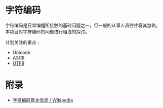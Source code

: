# 字符编码

字符编码是日常编程所接触的基础问题之一，但一般的从事人员往往将其忽略。
本项目对字符编码的问题进行粗浅的探讨。

计划关注的重点：
  - Unicode
  - ASCII
  - [UTF8](./utf8/readme.md)

# 附录

  - [字符编码基本信息 / Wikipedia](https://en.wikipedia.org/wiki/Character_encoding)
